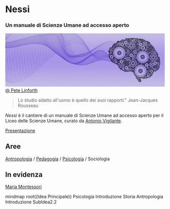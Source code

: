 # Nessi 

### Un manuale di Scienze Umane ad accesso aperto

![](immagini/brain-5274019_1280.jpg)
[@ Pete Linforth](https://pixabay.com/it//?utm_source=link-attribution&utm_medium=referral&utm_campaign=image&utm_content=5274019)


    

> Lo studio adatto all'uomo è quello dei suoi rapporti." Jean-Jacques Rousseau

_Nessi_ è il cantiere di un manuale di Scienze Umane ad accesso aperto per il Liceo delle Scienze Umane, curato da [Antonio Vigilante](autore.md).

[Presentazione](presentazione.md)

## Aree

[Antropologia](antropologia/index.md) / [Pedagogia](pedagogia/index.md) / [Psicologia](psicologia/index.md) / Sociologia  

## In evidenza

[Maria Montessori](psicologia/montessori.md)


mindmap
  root((Idea Principale))
    Psicologia 
      Introduzione 
      Storia 
    Antropologia 
      Introduzione 
      SubIdea2.2








